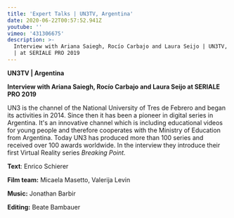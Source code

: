 ```yaml
---
title: 'Expert Talks | UN3TV, Argentina'
date: 2020-06-22T00:57:52.941Z
youtube: ''
vimeo: '431306675'
description: >-
  Interview with Ariana Saiegh, Rocío Carbajo and Laura Seijo | UN3TV, Argentina
  | at SERIALE PRO 2019
---
```

**UN3TV | Argentina** 

**Interview with Ariana Saiegh, Rocío Carbajo and Laura Seijo at SERIALE PRO 2019**

UN3 is the channel of the National University of Tres de Febrero and began its activities in 2014. Since then it has been a pioneer in digital series in Argentina. It's an innovative channel which is including educational videos for young people and therefore cooperates with the Ministry of Education from Argentina. Today UN3 has produced more than 100 series and received over 100 awards worldwide. In the interview they introduce their first Virtual Reality series _Breaking Point._  

**Text**: Enrico Schierer

**Film team:** Micaela Masetto, Valerija Levin

**Music:** Jonathan Barbir

**Editing:** Beate Bambauer
